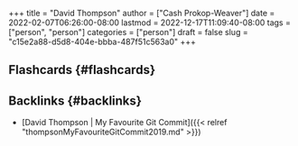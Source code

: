 +++
title = "David Thompson"
author = ["Cash Prokop-Weaver"]
date = 2022-02-07T06:26:00-08:00
lastmod = 2022-12-17T11:09:40-08:00
tags = ["person", "person"]
categories = ["person"]
draft = false
slug = "c15e2a88-d5d8-404e-bbba-487f51c563a0"
+++

## Flashcards {#flashcards}


## Backlinks {#backlinks}

-   [David Thompson | My Favourite Git Commit]({{< relref "thompsonMyFavouriteGitCommit2019.md" >}})

